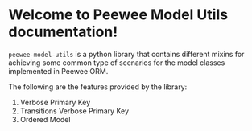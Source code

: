 Welcome to Peewee Model Utils documentation!
=======================================

`peewee-model-utils` is a python library that contains different
mixins for achieving some common type of scenarios for the model
classes implemented in Peewee ORM.

The following are the features provided by the library:
1. Verbose Primary Key
2. Transitions Verbose Primary Key
3. Ordered Model
